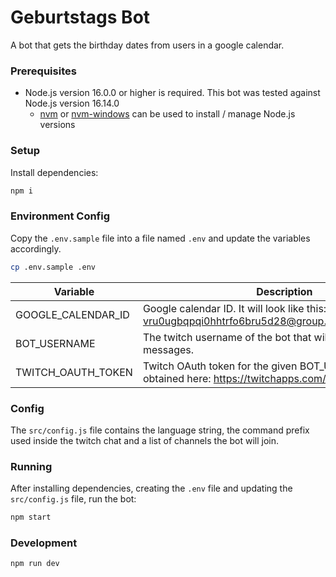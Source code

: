 # Geburtstags Bot

A bot that gets the birthday dates from users in a google calendar.

### Prerequisites

* Node.js version 16.0.0 or higher is required. This bot was tested against Node.js version 16.14.0
  * [nvm](https://github.com/nvm-sh/nvm) or [nvm-windows](https://github.com/coreybutler/nvm-windows) can be used to install / manage Node.js versions

### Setup

Install dependencies:

```sh
npm i
```

### Environment Config

Copy the `.env.sample` file into a file named `.env` and update the variables accordingly.

```sh
cp .env.sample .env
```

Variable | Description
--- | ---
GOOGLE_CALENDAR_ID | Google calendar ID. It will look like this: vru0ugbqpqi0hhtrfo6bru5d28@group.calendar.google.com
BOT_USERNAME | The twitch username of the bot that will be used to send the messages.
TWITCH_OAUTH_TOKEN | Twitch OAuth token for the given BOT_USERNAME - can be obtained here: https://twitchapps.com/tmi/

### Config

The `src/config.js` file contains the language string, the command prefix used inside the twitch chat and a list of channels the bot will join. 

### Running

After installing dependencies, creating the `.env` file and updating the `src/config.js` file, run the bot:

```sh
npm start
```

### Development

```sh
npm run dev
```